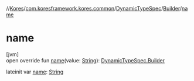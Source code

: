 //[Kores](../../../../index.md)/[com.koresframework.kores.common](../../index.md)/[DynamicTypeSpec](../index.md)/[Builder](index.md)/[name](name.md)

# name

[jvm]\
open override fun [name](name.md)(value: [String](https://kotlinlang.org/api/latest/jvm/stdlib/kotlin/-string/index.html)): [DynamicTypeSpec.Builder](index.md)

lateinit var [name](name.md): [String](https://kotlinlang.org/api/latest/jvm/stdlib/kotlin/-string/index.html)
